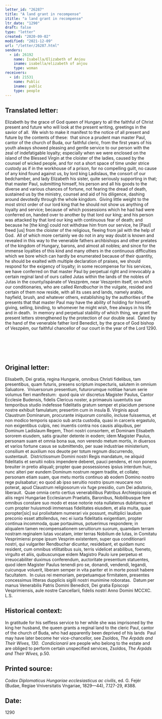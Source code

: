 ```yaml
---
letter_id: "26287"
title: "A land grant in recompense"
ititle: "a land grant in recompense"
ltr_date: "1290"
draft: false
type: "letter"
created: "2020-09-02"
modified: "2021-12-09"
url: "/letter/26287.html"
senders:
  - id: 26192
    name: Isabella/Elizabeth of Anjou
    iname: isabella/elizabeth of anjou
    type: woman
receivers:
  - id: 21531
    name: Public
    iname: public
    type: people
---
```

<h2> Translated letter:</h2><p>Elizabeth by the grace of God queen of Hungary to all the faithful of Christ present and future who will look at the present writing, greetings in the savior of all.&nbsp; We wish to make it manifest to the notice of all present and future by the contents of these:&nbsp; that since a prudent man master Paul, cantor of the church of Buda, our faithful cleric, from the first years of his youth always showed pleasing and gentle service to our person with the zeal of indefatigable loyalty; especially when we were enclosed on the island of the Blessed Virgin at the cloister of the ladies, caused by the counsel of wicked people, and for not a short space of time under strice custody as if in the workhouse of a prison, for no compelling guilt, no cause of any kind found against us, by lord king Ladislaus, the consort of our bedchamber, and lady Elizabeth his sister, quite seriously supporting in that; that master Paul, submitting himself, his person and all his goods to the diverse and various chances of fortune, not fearing the dread of death, sustained us by the ministry, counsel and aid of his diligence, dashing around devotedly through the whole kingdom.&nbsp; Giving little weight to the most strict order of our lord king that he should not show us anything of loyalty and service; because of which possessions which he had had were conferred on, handed over to another by that lord our king; and his person was attacked by that lord our king with continuous fear of death; and because he [the king] could not withdraw him from our service, he [Paul] freed [us] from the cloister of the religious, fleeing from jail with the help of God. &nbsp;All of which more certainly we do not in any way doubt is known and revealed in this way to the venerable fathers archbishops and other prelates of the kingdom of Hungary, barons, and almost all nobles; and since for the immense loyalties of this kind and many others in the continuous difficulties which we bore which can hardly be enumerated because of their quantity, he should be exalted with multiple declaration of praises, we should respond for the exigency of loyalty; in some recompense for his services, we have conferred on that master Paul by perpetual right and irrevocably a certain reginal land of ours called Jutas within the lands of the nobles of Jutas in the county/ispánate of Veszprém, near Veszprém itself, on which our conditionaries, who are called <i>Rendbuchar </i>in the vulgate, resided and certain of them now reside, with all its uses and lands, namely arable, hayfield, brush, and whatever others, establishing by the authorities of the presents that that master Paul may have the ability of holding for himself, giving, selling, binding, to whomever he might wish, free always in his life and in death.&nbsp; In memory and perpetual stability of which thing, we grant the present letters strengthened by the protection of our double seal.&nbsp; Dated by the hand of the venerable father lord Benedict, by the grace of God bishop of Veszpém, our faithful chancellor of our court in the year of the Lord 1290. &nbsp;&nbsp;</p><p>&nbsp;</p><p>&nbsp;</p><h2 class="mt-4"> Original letter:</h2><p>Elisabeth, Dei gratia, regina Hungarie, omnibus Christi fidelibus, tam presentibus, quam futuris, presens scriptum inspecturis, salutem in omnium Saluatore.&nbsp; Vniuersorum presentium, futurorumque notitiae harum serie volumus fieri manifestum:&nbsp; quod quia vir discretus Magister Paulus, Cantor Ecclesie Budensis, fidelis Clericus noster, a primaeuis iuuentutis sue temporibus studio indefesse fidelitatis gratum semper et placidum persone nostre exhibuit famulatum; presertim cum in insula B. Virginis apud Claustrum Dominarum, procurante iniquorum consilio, incluse fuissemus, et non modico temporis spacio sub arcta custodia, quasi in carceris ergastulo, non exigentibus culpis, nec inuentis contra nos causis aliquibus, per Dominum Ladislaum Regem, Thori nostri consortem, et Dominam Elisabeth sororem eiusdem, satis grauiter detente in eodem; idem Magister Paulus, personam suam et omnia bona sua, non verendo metum mortis, in diuersos et varios fortune casus se submittendo, per suae industriae ministerium, consilium et auxilium nos deuote per totum regnum discurrendo, sustentauit.&nbsp; Districtissmum Domini nostri Regis mandatum, ne aliquid fidelitatis et seruitii nobis impendere deberet, pauci pendens, et non ponens breuiter in pretio aliquali; propter quae possessiones ipsius interdum huic, nunc alteri per eundem Dominum nostrum regem tradite, et collate; personam etiam suam, que metu mortis continuo ab eodem Domino nostro rege pulsabatur; eo quod ab ipso seruitio nostro ipsum reuocare non poterat, apud Claustrum religiosorum vix fuge presidio, cum Dei adiutorio, liberauit.&nbsp; Quae omnia certo certius venerabilibus Patribus Archiepiscopis et aliis regni Hungariae Ecclesiarum Praelatis, Baronibus, Nobilibusque fere omnibus constare suo modo et esse notorie nota nullatenus dubitamus; et cum propter huiusmodi immensas fidelitates eiusdem, et alia multa, quae poropter[sic] sui prolixitatem numerari vix possunt, multiplici laudum preconio esset attollendus, nec ei iuxta fidelitatis exigentiam, propter continua incommoda, quae portauimus, potuerimus respondere; in aliqualem tamen recompensationem seruitiorum suorum, quamdam terram nostram reginalem Iutas vocatam, inter terras Nobilium de Iutas, in Comitatu Vesprimiensi prope ipsum Vesprim existentem, super qua conditionarii nostri, qui vulgariter Rendbuchar dicuntur, residebant, et quidam nunc resident, cum omnibus vtilitatibus suis, terris videlicet arabilibus, foeneto, virgulto et aliis, quibuscunque eidem Magistro Paulo iure perpetuo et irreuocabiliter duximus conferendum, auctoritate presentium statuentes, quod idem Magister Paulus tenendi pro se, donandi, vendendi, legandi, cuicunque voluerit, liberam semper in vita pariter et in morte possit habere facultatem.&nbsp; In cuius rei memoriam, perpetuamque firmitatem, presentes concessimus litteras dupplicis sigilli nostri munimine roboratas.&nbsp; Datum per manus Venerabilis Patris Domini Benedicti, Dei gratia Episcopi Vesprimiensis, aule nostre Cancellarii, fidelis nostri Anno Domini MCCXC.&nbsp; L.S.</p><h2 class="mt-4"> Historical context:</h2><p>In gratitude for his selfless service to her while she was imprisoned by the king her husband, the queen grants a reginal land to the cleric Paul, cantor of the church of Buda, who had apparently been deprived of his lands&nbsp; Paul may have later become her vice-chancellor, see Zsoldos, <i>The Árpáds and Their Wives, 130.&nbsp;&nbsp;</i><i>Condicionarii&nbsp;</i>are people who belong to the estate and are obliged to perform certain unspecified services, Zsoldos,&nbsp;<i>The Árpáds and Their Wives, </i>p.50.</p><p></p><h2 class="mt-4"> Printed source:</h2><p><i>Codex Diplomaticus Hungariae ecclesiasticus ac civilis</i>, ed. G. Fejér (Budae, Regiae Vniversitatis Vngariae, 1829—44), 7.127-29, #388.</p><h2 class="mt-4"> Date:</h2>1290